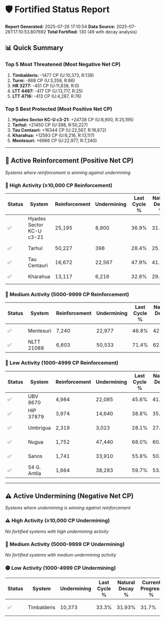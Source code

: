 # 🛡️ Fortified Status Report

**Report Generated:** 2025-07-26 17:10:54
**Data Source:** 2025-07-26T17:10:53.807692
**Total Fortified:** 130 (49 with decay analysis)

## 📊 Quick Summary

### Top 5 Most Threatened (Most Negative Net CP)
1. **Timbalderis:** -1477 CP (U:10,373, R:138)
2. **Turni:** -868 CP (U:3,358, R:86)
3. **HR 3277:** -451 CP (U:11,838, R:0)
4. **LTT 4487:** -417 CP (U:13,717, R:25)
5. **LTT 4716:** -413 CP (U:4,287, R:76)

### Top 5 Best Protected (Most Positive Net CP)
1. **Hyades Sector KC-U c3-21:** +24738 CP (U:8,900, R:25,195)
2. **Tarhul:** +21450 CP (U:398, R:50,227)
3. **Tau Centauri:** +16344 CP (U:22,567, R:16,672)
4. **Kharahua:** +12593 CP (U:6,216, R:13,117)
5. **Mentesuri:** +6966 CP (U:22,977, R:7,240)


---

## 🔵 Active Reinforcement (Positive Net CP)
*Systems where reinforcement is winning against undermining*

### 🔵 High Activity (≥10,000 CP Reinforcement)

| Status | System | Reinforcement | Undermining | Last Cycle % | Natural Decay % | Current Progress % | Current CP | Net CP | Activity |
|--------|--------|---------------|-------------|--------------|-----------------|-------------------|------------|--------|----------|
| ✅ | Hyades Sector KC-U c3-21 | 25,195 | 8,900 | 36.9% | 31.69% | 35.5% | 230,750 | +24738 | 🔵 High Reinforcement |
| ✅ | Tarhul | 50,227 | 398 | 28.4% | 25.00% | 28.3% | 183,950 | +21450 | 🔵 High Reinforcement |
| ✅ | Tau Centauri | 16,672 | 22,567 | 47.9% | 41.89% | 44.4% | 288,600 | +16344 | 🔵 High Reinforcement |
| ✅ | Kharahua | 13,117 | 6,216 | 32.6% | 29.66% | 31.6% | 205,400 | +12593 | 🔵 High Reinforcement |

### 🔵 Medium Activity (5000-9999 CP Reinforcement)

| Status | System | Reinforcement | Undermining | Last Cycle % | Natural Decay % | Current Progress % | Current CP | Net CP | Activity |
|--------|--------|---------------|-------------|--------------|-----------------|-------------------|------------|--------|----------|
| ✅ | Mentesuri | 7,240 | 22,977 | 46.8% | 42.23% | 43.3% | 281,450 | +6966 | 🔵 Medium Reinforcement |
| ✅ | NLTT 21088 | 6,603 | 50,533 | 71.4% | 62.62% | 63.6% | 413,400 | +6376 | 🔵 Medium Reinforcement |

### 🔵 Low Activity (1000-4999 CP Reinforcement)

| Status | System | Reinforcement | Undermining | Last Cycle % | Natural Decay % | Current Progress % | Current CP | Net CP | Activity |
|--------|--------|---------------|-------------|--------------|-----------------|-------------------|------------|--------|----------|
| ✅ | UBV 8670 | 4,984 | 22,085 | 45.6% | 41.49% | 42.2% | 274,300 | +4604 | 🔵 Low Reinforcement |
| ✅ | HIP 37879 | 3,974 | 14,640 | 38.8% | 35.95% | 36.5% | 237,250 | +3544 | 🔵 Low Reinforcement |
| ✅ | Umbrigua | 2,319 | 3,023 | 28.1% | 27.32% | 27.6% | 179,400 | +1818 | 🔵 Low Reinforcement |
| ✅ | Nugua | 1,752 | 47,440 | 68.0% | 60.44% | 60.7% | 394,550 | +1672 | 🔵 Low Reinforcement |
| ✅ | Sanos | 1,741 | 33,910 | 55.8% | 50.36% | 50.6% | 328,900 | +1545 | 🔵 Low Reinforcement |
| ✅ | 54 G. Antlia | 1,664 | 38,283 | 59.7% | 53.58% | 53.8% | 349,699 | +1447 | 🔵 Low Reinforcement |


---

## ⚠️ Active Undermining (Negative Net CP)
*Systems where undermining is winning against reinforcement*

### ⚠️ High Activity (≥10,000 CP Undermining)

*No fortified systems with high undermining activity*

### 🔶 Medium Activity (5000-9999 CP Undermining)

*No fortified systems with medium undermining activity*

### 🟡 Low Activity (1000-4999 CP Undermining)

| Status | System | Undermining | Last Cycle % | Natural Decay % | Current Progress % | Reinforcement | Current CP | Net CP | Activity |
|--------|--------|-------------|--------------|-----------------|-------------------|---------------|------------|--------|----------|
| ✅ | Timbalderis | 10,373 | 33.3% | 31.93% | 31.7% | 138 | 206,050 | -1477 | 🟡 Low Undermining |
